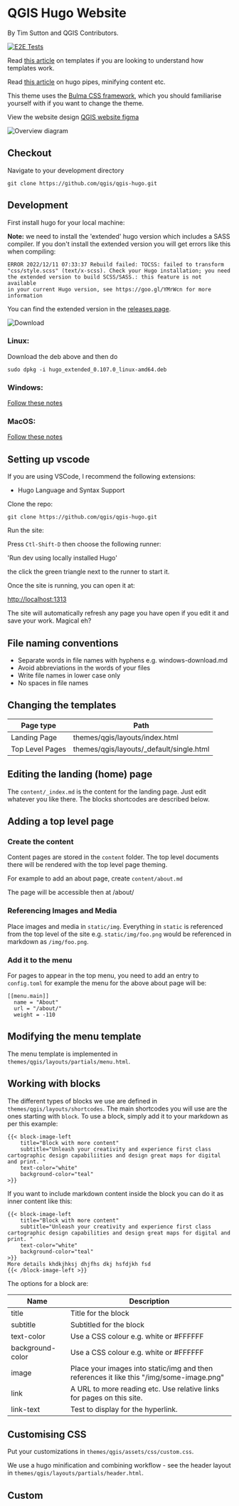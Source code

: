 # QGIS Hugo Website

By Tim Sutton and QGIS Contributors.

[![E2E Tests](https://github.com/qgis/QGIS-Hugo/actions/workflows/e2e.yml/badge.svg)](https://github.com/qgis/QGIS-Hugo/actions/workflows/e2e.yml)

Read [this article](https://cloudcannon.com/blog/the-ultimate-guide-to-hugo-sections/) on templates if you are looking to understand how templates work.

Read [this article](https://www.regisphilibert.com/blog/2018/07/hugo-pipes-and-asset-processing-pipeline/) on hugo pipes, minifying content etc.

This theme uses the [Bulma CSS framework](https://bulma.io/), which you should familiarise
yourself with if you want to change the theme.

View the website design [QGIS website figma](https://www.figma.com/file/bHHUUVZ1fbQMtwSmtCSXYN/qgis-website?node-id=259%3A379)

![Overview diagram](img/hugo-overview.drawio.png)

## Checkout

Navigate to your development directory

```
git clone https://github.com/qgis/qgis-hugo.git
```

## Development

First install hugo for your local machine:

**Note:** we need to install the 'extended' hugo version which includes a SASS compiler. If you don't install the extended version you will get errors like this when compiling:

```
ERROR 2022/12/11 07:33:37 Rebuild failed: TOCSS: failed to transform 
"css/style.scss" (text/x-scss). Check your Hugo installation; you need 
the extended version to build SCSS/SASS.: this feature is not available 
in your current Hugo version, see https://goo.gl/YMrWcn for more information
```

You can find the extended version in the [releases page](https://github.com/gohugoio/hugo/releases).

![Download](./img/hugo-download.png)



### Linux: 

Download the deb above and then do 

``sudo dpkg -i hugo_extended_0.107.0_linux-amd64.deb``

### Windows: 

[Follow these notes](https://gohugo.io/installation/windows/)

### MacOS: 

[Follow these notes](https://gohugo.io/installation/macos/)

## Setting up vscode

If you are using VSCode, I recommend the following extensions:

* Hugo Language and Syntax Support

Clone the repo:

```
git clone https://github.com/qgis/qgis-hugo.git
```

Run the site:

Press ```Ctl-Shift-D``` then choose the following runner:

'Run dev using locally installed Hugo'

the click the green triangle next to  the runner to start it.

Once the site is running, you can open it at:

<http://localhost:1313>

The site will automatically refresh any page you have open if you edit it and save your work. Magical eh?

## File naming conventions

* Separate words in file names with hyphens e.g. windows-download.md
* Avoid abbreviations in the words of your files
* Write file names in lower case only
* No spaces in file names

## Changing the templates

Page type | Path
----------|---------------
Landing Page | themes/qgis/layouts/index.html
Top Level Pages | themes/qgis/layouts/_default/single.html

## Editing the landing (home) page

The ``content/_index.md`` is the content for the landing page. Just edit whatever you like there. The blocks shortcodes are described below.

## Adding a top level page

### Create the content

Content pages are stored in the ``content`` folder. The top level documents there will be rendered with the top level page theming.

For example to add an about page, create ``content/about.md``

The page will be accessible then at /about/

### Referencing Images and Media

Place images and media in ```static/img```. Everything in ```static``` is referenced
from the top level of the site e.g.  ```static/img/foo.png``` would be referenced in
markdown as ```/img/foo.png```.
### Add it to the menu

For pages to appear in the top menu, you need to add an entry to
``config.toml`` for example the menu for the above about page will be:

```
[[menu.main]]
  name = "About"
  url = "/about/"
  weight = -110
```
## Modifying the menu template

The menu template is implemented in ```themes/qgis/layouts/partials/menu.html```.

## Working with blocks

The different types of blocks we use are defined in ```themes/qgis/layouts/shortcodes```. The main shortcodes you will use are the ones starting with ```block```. To use a block, simply add it to your markdown as per this example:

```
{{< block-image-left
    title="Block with more content"
    subtitle="Unleash your creativity and experience first class cartographic design capabiliities and design great maps for digital and print. "
    text-color="white"
    background-color="teal"
>}}
```

If you want to include markdown content inside the block you can do it as inner content like this:

```
{{< block-image-left
    title="Block with more content"
    subtitle="Unleash your creativity and experience first class cartographic design capabilities and design great maps for digital and print. "
    text-color="white"
    background-color="teal"
>}}
More details khdkjhksj dhjfhs dkj hsfdjkh fsd
{{< /block-image-left >}}
```

The options for a block are:

Name | Description
-----|-------------
title | Title for the block
subtitle | Subtitled for the block
text-color | Use a CSS colour e.g. white or #FFFFFF
background-color | Use a CSS colour e.g. white or #FFFFFF
image | Place your images into static/img and then references it like this "/img/some-image.png"
link | A URL to more reading etc. Use relative links for pages on this site.
link-text | Test to display for the hyperlink.

## Customising CSS

Put your customizations in ```themes/qgis/assets/css/custom.css```.

We use a hugo minification and combining  workflow - see the header layout in ```themes/qgis/layouts/partials/header.html```.

## Custom
